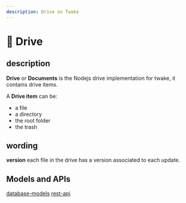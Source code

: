 ```yaml
---
description: Drive on Twake
---
```


# 📁 Drive

## description

**Drive** or **Documents** is the Nodejs drive implementation for twake, it contains drive items.

A **Drive item** can be:

- a file
- a directory
- the root folder
- the trash

## wording

**version** each file in the drive has a version associated to each update.

## Models and APIs

[database-models](database-models.md)
[rest-api](rest-apis.md)
